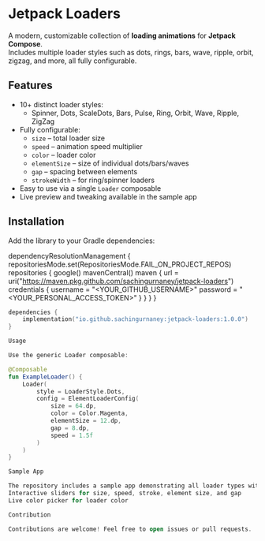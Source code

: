 # Jetpack Loaders

A modern, customizable collection of **loading animations** for **Jetpack Compose**.  
Includes multiple loader styles such as dots, rings, bars, wave, ripple, orbit, zigzag, and more, all fully configurable.

## Features

- 10+ distinct loader styles:
  - Spinner, Dots, ScaleDots, Bars, Pulse, Ring, Orbit, Wave, Ripple, ZigZag
- Fully configurable:
  - `size` – total loader size
  - `speed` – animation speed multiplier
  - `color` – loader color
  - `elementSize` – size of individual dots/bars/waves
  - `gap` – spacing between elements
  - `strokeWidth` – for ring/spinner loaders
- Easy to use via a single `Loader` composable
- Live preview and tweaking available in the sample app

## Installation

Add the library to your Gradle dependencies:

dependencyResolutionManagement {
    repositoriesMode.set(RepositoriesMode.FAIL_ON_PROJECT_REPOS)
    repositories {
        google()
        mavenCentral()
        maven {
            url = uri("https://maven.pkg.github.com/sachingurnaney/jetpack-loaders")
            credentials {
                username = "<YOUR_GITHUB_USERNAME>"
                password = "<YOUR_PERSONAL_ACCESS_TOKEN>"
            }
        }
    }
}

```kotlin
dependencies {
    implementation("io.github.sachingurnaney:jetpack-loaders:1.0.0")
}

Usage

Use the generic Loader composable:

@Composable
fun ExampleLoader() {
    Loader(
        style = LoaderStyle.Dots,
        config = ElementLoaderConfig(
            size = 64.dp,
            color = Color.Magenta,
            elementSize = 12.dp,
            gap = 8.dp,
            speed = 1.5f
        )
    )
}

Sample App

The repository includes a sample app demonstrating all loader types with:
Interactive sliders for size, speed, stroke, element size, and gap
Live color picker for loader color

Contribution

Contributions are welcome! Feel free to open issues or pull requests.
